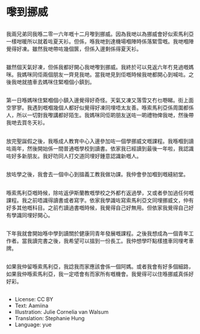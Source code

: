 # 嚟到挪威

##
我兩兄弟同我喺二零一六年嘅十二月嚟到挪威。因為我哋以為挪威會好似索馬利亞一樣咁暖所以就着咗夏天衫。但係，喺我哋到達機場嗰陣時係落緊雪嘅。我哋嗰陣覺得好凍。雖然我哋帶咗幾個篋，但係入邊剩係得夏天衫。

##
雖然個天氣好凍，但係我都好開心我哋嚟到挪威。我終於可以見返六年冇見過嘅媽咪。我媽咪同佢兩個朋友一齊見我哋。當我哋見到佢嘅時候我哋都開心到喊咗。之後我哋就揸車去媽咪住緊嗰個小鎮到。

##
第一日喺媽咪住緊嗰個小鎮入邊覺得好奇怪。天氣又凍又落雪又冇乜嘢睇。街上面空寥寥。我遇到嘅嗰幾個人都好似覺得好凍同埋唔太友善。喺索馬利亞係周圍都係人，所以一切對我嚟講都好陌生。我媽咪同佢啲朋友送咗一啲禮物俾我哋，然後帶我哋去買冬天衫。

##
放完聖誕假之後，我喺成人教育中心入邊參加咗一個學挪威文嘅課程。我喺嗰到讀咗兩年，然後開始係一間普通嘅學校到讀書。依家我已經讀到最後一年啦，我認識咗好多新朋友。我好叻同人打交道同埋好鍾意認識新嘅人。

##
放咗學之後，我會去一個中心到搵義工教我做功課。我仲會參加嗰到嘅縫紉堂。

##
喺索馬利亞嘅時候，除咗返伊斯蘭教嘅學校之外都冇返過學，又或者參加過任何嘅課程。我之前唔識得讀書或者寫字。依家我學識咗寫索馬利亞文同埋挪威文，仲有好多其他嘅科目。之前冇讀過書嘅時候，我覺得自己好無用。但依家我覺得自己好有學識同埋好開心。

##
下年我就會開始喺中學到讀關於健康同青年發展嘅課程。之後我想成為一個青年工作者。當我讀完書之後，我希望可以搵到一份長工。我仲想學吓點樣揸車同埋考車牌。

##
如果我仲留喺索馬利亞，我諗我而家應該會係一個阿媽。或者我會有好多個細路，如果我仲喺索馬利亞，我一定唔會有而家所有嘅機會。我覺得可以住喺挪威真係好好彩。

##
* License: CC BY
* Text: Aamiina
* Illustration: Julie Cornelia van Walsum
* Translation: Stephanie Hung
* Language: yue
